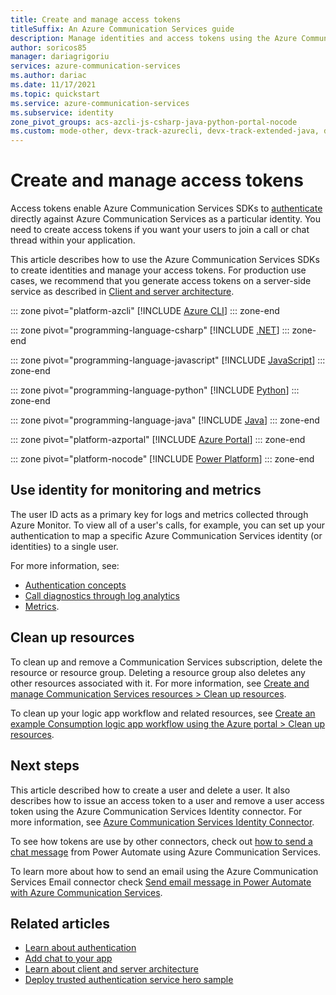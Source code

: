 ```yaml
---
title: Create and manage access tokens
titleSuffix: An Azure Communication Services guide
description: Manage identities and access tokens using the Azure Communication Services Identity SDK.
author: soricos85
manager: dariagrigoriu
services: azure-communication-services
ms.author: dariac
ms.date: 11/17/2021
ms.topic: quickstart
ms.service: azure-communication-services
ms.subservice: identity
zone_pivot_groups: acs-azcli-js-csharp-java-python-portal-nocode
ms.custom: mode-other, devx-track-azurecli, devx-track-extended-java, devx-track-js, devx-track-python
---
```


# Create and manage access tokens

Access tokens enable Azure Communication Services SDKs to [authenticate](../../concepts/authentication.md) directly against Azure Communication Services as a particular identity. You need to create access tokens if you want your users to join a call or chat thread within your application. 

This article describes how to use the Azure Communication Services SDKs to create identities and manage your access tokens. For production use cases, we recommend that you generate access tokens on a server-side service as described in [Client and server architecture](../../concepts/identity-model#client-server-architecture).

::: zone pivot="platform-azcli"
[!INCLUDE [Azure CLI](./includes/access-tokens/access-token-az-cli.md)]
::: zone-end

::: zone pivot="programming-language-csharp"
[!INCLUDE [.NET](./includes/access-tokens/access-token-net.md)]
::: zone-end

::: zone pivot="programming-language-javascript"
[!INCLUDE [JavaScript](./includes/access-tokens/access-token-js.md)]
::: zone-end

::: zone pivot="programming-language-python"
[!INCLUDE [Python](./includes/access-tokens/access-token-python.md)]
::: zone-end

::: zone pivot="programming-language-java"
[!INCLUDE [Java](./includes/access-tokens/access-token-java.md)]
::: zone-end

::: zone pivot="platform-azportal"
[!INCLUDE [Azure Portal](./includes/access-tokens/access-token-az-portal.md)]
::: zone-end

::: zone pivot="platform-nocode"
[!INCLUDE [Power Platform](./includes/access-tokens/access-token-no-code.md)]
::: zone-end

## Use identity for monitoring and metrics

The user ID acts as a primary key for logs and metrics collected through Azure Monitor. To view all of a user's calls, for example, you can set up your authentication to map a specific Azure Communication Services identity (or identities) to a single user.

For more information, see:
- [Authentication concepts](../../concepts/authentication.md)
- [Call diagnostics through log analytics](../../concepts/analytics/log-analytics.md)
- [Metrics](../../concepts/metrics.md).

## Clean up resources

To clean up and remove a Communication Services subscription, delete the resource or resource group. Deleting a resource group also deletes any other resources associated with it. For more information, see [Create and manage Communication Services resources > Clean up resources](../create-communication-resource.md#clean-up-resources).

To clean up your logic app workflow and related resources, see [Create an example Consumption logic app workflow using the Azure portal > Clean up resources](../../../logic-apps/quickstart-create-example-consumption-workflow.md#clean-up-resources).

## Next steps

This article described how to create a user and delete a user. It also describes how to issue an access token to a user and remove a user access token using the Azure Communication Services Identity connector. For more information, see [Azure Communication Services Identity Connector](/connectors/acsidentity/).

To see how tokens are use by other connectors, check out [how to send a chat message](../chat/logic-app.md) from Power Automate using Azure Communication Services.

To learn more about how to send an email using the Azure Communication Services Email connector check [Send email message in Power Automate with Azure Communication Services](../email/logic-app.md).

## Related articles

 - [Learn about authentication](../../concepts/authentication.md)
 - [Add chat to your app](../chat/get-started.md)
 - [Learn about client and server architecture](../../concepts/identity-model#client-server-architecture)
 - [Deploy trusted authentication service hero sample](../../samples/trusted-auth-sample.md)
